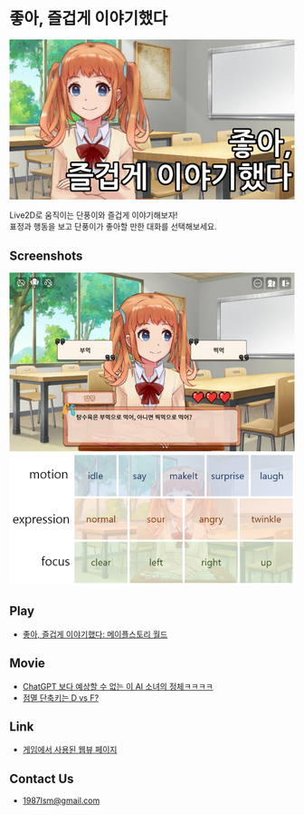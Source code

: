 좋아, 즐겁게 이야기했다
===
![TitleImage](images/TitleImage.png)

Live2D로 움직이는 단풍이와 즐겁게 이야기해보자!  
표정과 행동을 보고 단풍이가 좋아할 만한 대화를 선택해보세요.

## Screenshots
![](images/Screenshot1_960.png)  
![](images/CharacterArea.png)

## Play
- [좋아, 즐겁게 이야기했다: 메이플스토리 월드](https://maplestoryworlds.nexon.com/ko/play/f6d50c7a22ce4fdd9c042c4b352223de/)

## Movie
- [ChatGPT 보다 예상할 수 없는 이 AI 소녀의 정체ㅋㅋㅋㅋ](https://www.youtube.com/watch?v=xzypG8t0Jrc)
- [점멸 단축키는 D vs F?](https://www.youtube.com/watch?v=v2UcsoymRbs)

## Link
- [게임에서 사용된 웹뷰 페이지](../live2d-webview-sample)

## Contact Us
- 1987lsm@gmail.com